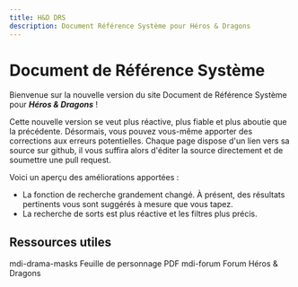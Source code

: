 ```yaml
---
title: H&D DRS
description: Document Référence Système pour Héros & Dragons
---
```

# Document de Référence Système
Bienvenue sur la nouvelle version du site Document de Référence Système pour _**Héros & Dragons**_ !

Cette nouvelle version se veut plus réactive, plus fiable et plus aboutie que la précédente. Désormais, vous pouvez vous-même apporter des corrections aux erreurs potentielles. Chaque page dispose d'un lien vers sa source sur github, il vous suffira alors d'éditer la source directement et de soumettre une pull request.

Voici un aperçu des améliorations apportées :

* La fonction de recherche grandement changé. À présent, des résultats pertinents vous sont suggérés à mesure que vous tapez.
* La recherche de sorts est plus réactive et les filtres plus précis.

## Ressources utiles
<v-btn color="primary" to="https://www.black-book-editions.fr/file.php?id=178" link><v-icon left>mdi-drama-masks</v-icon> Feuille de personnage PDF</v-btn>
<v-btn color="primary" to="https://www.black-book-editions.fr/forums.php?board_id=115" link><v-icon left>mdi-forum</v-icon> Forum Héros & Dragons</v-btn>
